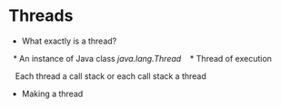 # Threads

* What exactly is a thread? <br/>

    * An instance of Java class *java.lang.Thread* 
    * Thread of execution

    Each thread a call stack or each call stack a thread
    
* Making a thread
    
